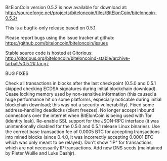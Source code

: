 BitElonCoin version 0.5.2 is now available for download at:
http://sourceforge.net/projects/biteloncoin/files/BitElonCoin/biteloncoin-0.5.2/

This is a bugfix-only release based on 0.5.1.

Please report bugs using the issue tracker at github:
https://github.com/biteloncoin/biteloncoin/issues

Stable source code is hosted at Gitorious:
http://gitorious.org/biteloncoin/biteloncoind-stable/archive-tarball/v0.5.2#.tar.gz

BUG FIXES

Check all transactions in blocks after the last checkpoint (0.5.0 and 0.5.1 skipped checking ECDSA signatures during initial blockchain download).
Cease locking memory used by non-sensitive information (this caused a huge performance hit on some platforms, especially noticable during initial blockchain download; this was
not a security vulnerability).
Fixed some address-handling deadlocks (client freezes).
No longer accept inbound connections over the internet when BitElonCoin is being used with Tor (identity leak).
Re-enable SSL support for the JSON-RPC interface (it was unintentionally disabled for the 0.5.0 and 0.5.1 release Linux binaries).
Use the correct base transaction fee of 0.0005 BTC for accepting transactions into mined blocks (since 0.4.0, it was incorrectly accepting 0.0001 BTC which was only meant to be relayed).
Don't show "IP" for transactions which are not necessarily IP transactions.
Add new DNS seeds (maintained by Pieter Wuille and Luke Dashjr).
